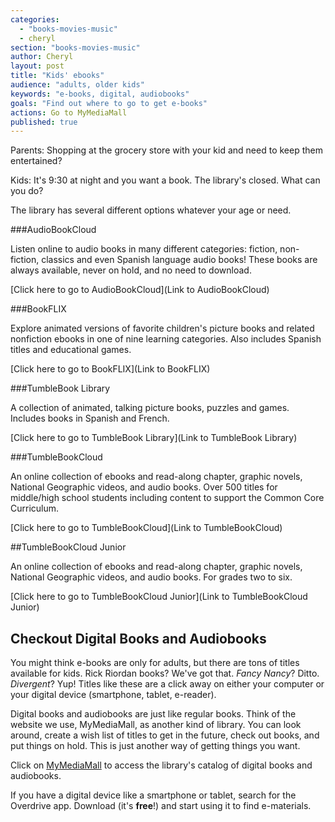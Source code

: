 ```yaml
---
categories: 
  - "books-movies-music"
  - cheryl
section: "books-movies-music"
author: Cheryl
layout: post
title: "Kids' ebooks"
audience: "adults, older kids"
keywords: "e-books, digital, audiobooks"
goals: "Find out where to go to get e-books"
actions: Go to MyMediaMall
published: true
---
```


Parents: Shopping at the grocery store with your kid and need to keep them entertained?

Kids: It's 9:30 at night and you want a book. The library's closed. What can you do?

The library has several different options whatever your age or need.

###AudioBookCloud

Listen online to audio books in many different categories: fiction, non-fiction, classics and even Spanish language audio books! These books are always available, never on hold, and no need to download.

[Click here to go to AudioBookCloud](Link to AudioBookCloud)

###BookFLIX

Explore animated versions of favorite children's picture books and related nonfiction ebooks in one of nine learning categories. Also includes Spanish titles and educational games.

[Click here to go to BookFLIX](Link to BookFLIX)

###TumbleBook Library

A collection of animated, talking picture books, puzzles and games. Includes books in Spanish and French.

[Click here to go to TumbleBook Library](Link to TumbleBook Library)

###TumbleBookCloud

An online collection of ebooks and read-along chapter, graphic novels, National Geographic videos, and audio books. Over 500 titles for middle/high school students including content to support the Common Core Curriculum.

[Click here to go to TumbleBookCloud](Link to TumbleBookCloud)

##TumbleBookCloud Junior

An online collection of ebooks and read-along chapter, graphic novels, National Geographic videos, and audio books. For grades two to six.

[Click here to go to TumbleBookCloud Junior](Link to TumbleBookCloud Junior)


## Checkout Digital Books and Audiobooks

You might think e-books are only for adults, but there are tons of titles available for kids. Rick Riordan books? We've got that. _Fancy Nancy_? Ditto. _Divergent_? Yup! Titles like these are a click away on either your computer or your digital device (smartphone, tablet, e-reader). 

Digital books and audiobooks are just like regular books. Think of the website we use, MyMediaMall, as another kind of library. You can look around, create a wish list of titles to get in the future, check out books, and put things on hold. This is just another way of getting things you want.

Click on [MyMediaMall](http://www.mymediamall.net/54B63257-767F-46EA-B648-E1895F4E2321/10/50/en/Default.htm) to access the library's catalog of digital books and audiobooks. 

If you have a digital device like a smartphone or tablet, search for the Overdrive app. Download (it's **free**!) and start using it to find e-materials.
